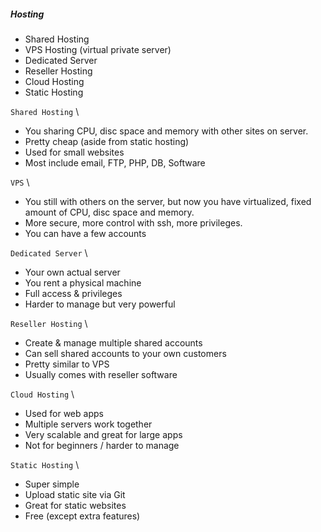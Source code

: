 ##### Hosting
 - Shared Hosting
 - VPS Hosting (virtual private server)
 - Dedicated Server
 - Reseller Hosting
 - Cloud Hosting
 - Static Hosting

`Shared Hosting` \
 - You sharing CPU, disc space and memory with other sites on server.
 - Pretty cheap (aside from static hosting)
 - Used for small websites
 - Most include email, FTP, PHP, DB, Software

`VPS` \
- You still with others on the server, but now you have virtualized, fixed amount of CPU, disc space and memory.
- More secure, more control with ssh, more privileges.
- You can have a few accounts

`Dedicated Server` \
- Your own actual server
- You rent a physical machine
- Full access & privileges
- Harder to manage but very powerful

`Reseller Hosting` \
- Create & manage multiple shared accounts
- Can sell shared accounts to your own customers
- Pretty similar to VPS
- Usually comes with reseller software

`Cloud Hosting` \
- Used for web apps
- Multiple servers work together
- Very scalable and great for large apps
- Not for beginners / harder to manage

`Static Hosting` \
- Super simple
- Upload static site via Git
- Great for static websites
- Free (except extra features)